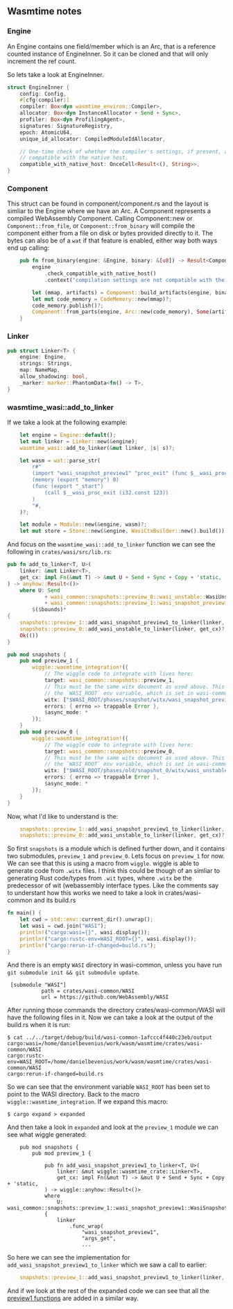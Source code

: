 ## Wasmtime notes


### Engine
An Engine contains one field/member which is an Arc<EngineInner>, that is a
reference counted instance of EngineInner. So it can be cloned and that will
only increment the ref count.

So lets take a look at EngineInner.
```rust
struct EngineInner {
    config: Config,
    #[cfg(compiler)]
    compiler: Box<dyn wasmtime_environ::Compiler>,
    allocator: Box<dyn InstanceAllocator + Send + Sync>,
    profiler: Box<dyn ProfilingAgent>,
    signatures: SignatureRegistry,
    epoch: AtomicU64,
    unique_id_allocator: CompiledModuleIdAllocator,

    // One-time check of whether the compiler's settings, if present, are
    // compatible with the native host.
    compatible_with_native_host: OnceCell<Result<(), String>>,
}
```


### Component
This struct can be found in component/component.rs and the layout is simliar
to the Engine where we have an Arc<ComponentInner>. A Component represents
a compiled WebAssembly Component.
Calling Component::new or `Component::from_file`, or `Component::from_binary`
will compile the component either from a file on disk or bytes provided
directly to it. The bytes can also be of a `wat` if that feature is enabled,
either way both ways end up calling:
```rust
    pub fn from_binary(engine: &Engine, binary: &[u8]) -> Result<Component> {
        engine
            .check_compatible_with_native_host()
            .context("compilation settings are not compatible with the native host")?;

        let (mmap, artifacts) = Component::build_artifacts(engine, binary)?;
        let mut code_memory = CodeMemory::new(mmap)?;
        code_memory.publish()?;
        Component::from_parts(engine, Arc::new(code_memory), Some(artifacts))
    }
```

### Linker
```rust
pub struct Linker<T> {
    engine: Engine,
    strings: Strings,
    map: NameMap,
    allow_shadowing: bool,
    _marker: marker::PhantomData<fn() -> T>,
}
```


### wasmtime_wasi::add_to_linker
If we take a look at the following example:
```rust
    let engine = Engine::default();
    let mut linker = Linker::new(&engine);
    wasmtime_wasi::add_to_linker(&mut linker, |s| s)?;

    let wasm = wat::parse_str(
        r#"
        (import "wasi_snapshot_preview1" "proc_exit" (func $__wasi_proc_exit (param i32)))
        (memory (export "memory") 0)
        (func (export "_start")
            (call $__wasi_proc_exit (i32.const 123))
        )
        "#,
    )?;

    let module = Module::new(&engine, wasm)?;
    let mut store = Store::new(&engine, WasiCtxBuilder::new().build());
```
And focus on the `wasmtime_wasi::add_to_linker` function we can see the
following in `crates/wasi/src/lib.rs`:
```rust
pub fn add_to_linker<T, U>(
    linker: &mut Linker<T>,
    get_cx: impl Fn(&mut T) -> &mut U + Send + Sync + Copy + 'static,
) -> anyhow::Result<()>
    where U: Send
            + wasi_common::snapshots::preview_0::wasi_unstable::WasiUnstable
            + wasi_common::snapshots::preview_1::wasi_snapshot_preview1::WasiSnapshotPreview1,
        $($bounds)*
{
    snapshots::preview_1::add_wasi_snapshot_preview1_to_linker(linker, get_cx)?;
    snapshots::preview_0::add_wasi_unstable_to_linker(linker, get_cx)?;
    Ok(())
}

pub mod snapshots {
    pub mod preview_1 {
        wiggle::wasmtime_integration!({
            // The wiggle code to integrate with lives here:
            target: wasi_common::snapshots::preview_1,
            // This must be the same witx document as used above. This should be ensured by
            // the `WASI_ROOT` env variable, which is set in wasi-common's `build.rs`.
            witx: ["$WASI_ROOT/phases/snapshot/witx/wasi_snapshot_preview1.witx"],
            errors: { errno => trappable Error },
            $async_mode: *
        });
    }
    pub mod preview_0 {
        wiggle::wasmtime_integration!({
            // The wiggle code to integrate with lives here:
            target: wasi_common::snapshots::preview_0,
            // This must be the same witx document as used above. This should be ensured by
            // the `WASI_ROOT` env variable, which is set in wasi-common's `build.rs`.
            witx: ["$WASI_ROOT/phases/old/snapshot_0/witx/wasi_unstable.witx"],
            errors: { errno => trappable Error },
            $async_mode: *
        });
    }
}
```
Now, what I'd like to understand is the:
```rust
    snapshots::preview_1::add_wasi_snapshot_preview1_to_linker(linker, get_cx)?;
    snapshots::preview_0::add_wasi_unstable_to_linker(linker, get_cx)?;
```
So first `snapshots` is a module which is defined further down, and it contains
two submodules, `preview_1` and `preview_0`.
Lets focus on `preview_1` for now.
We can see that this is using a macro from `wiggle`. wiggle is able to generate
code from `.witx` files. I think this could be though of an simliar to
generating Rust code/types from `.wit` types, where `.witx` be the predecessor
of wit (webassembly interface types. Like the comments say to understant how
this works we need to take a look in crates/wasi-common and its build.rs
```rust
fn main() {
    let cwd = std::env::current_dir().unwrap();
    let wasi = cwd.join("WASI");
    println!("cargo:wasi={}", wasi.display());
    println!("cargo:rustc-env=WASI_ROOT={}", wasi.display());
    println!("cargo:rerun-if-changed=build.rs");
}
```
And there is an empty `WASI` directory in wasi-common, unless you have run
`git submodule init && git submodule update`.
```console
 [submodule "WASI"]                                                              
           path = crates/wasi-common/WASI                                          
           url = https://github.com/WebAssembly/WASI 
```
After running those commands the directory crates/wasi-common/WASI will have the
following files in it.
Now we can take a look at the output of the build.rs when it is run:
```console
$ cat ../../target/debug/build/wasi-common-1afccc4f440c23eb/output
cargo:wasi=/home/danielbevenius/work/wasm/wasmtime/crates/wasi-common/WASI
cargo:rustc-env=WASI_ROOT=/home/danielbevenius/work/wasm/wasmtime/crates/wasi-common/WASI
cargo:rerun-if-changed=build.rs
```
So we can see that the environment variable `WASI_ROOT` has been set to point
to the WASI directory.
Back to the macro `wiggle::wasmtime_integration`. If we expand this macro:
```console
$ cargo expand > expanded
```
And then take a look in `expanded` and look at the `preview_1` module we can
see what wiggle generated:
```rustc
    pub mod snapshots {
        pub mod preview_1 {

            pub fn add_wasi_snapshot_preview1_to_linker<T, U>(
                linker: &mut wiggle::wasmtime_crate::Linker<T>,
                get_cx: impl Fn(&mut T) -> &mut U + Send + Sync + Copy + 'static,
            ) -> wiggle::anyhow::Result<()>
            where
                U: wasi_common::snapshots::preview_1::wasi_snapshot_preview1::WasiSnapshotPreview1,
            {
                linker
                    .func_wrap(
                        "wasi_snapshot_preview1",
                        "args_get",
                        ...
```
So here we can see the implementation for `add_wasi_snapshot_preview1_to_linker`
which we saw a call to earlier:
```rust
    snapshots::preview_1::add_wasi_snapshot_preview1_to_linker(linker, get_cx)?;
```
And if we look at the rest of the expanded code we can see that all the
[preview1 functions] are added in a similar way.

[preview1 functions]: https://github.com/WebAssembly/WASI/blob/main/legacy/preview1/docs.md

